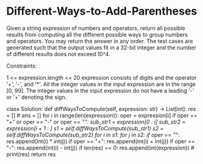 # Different-Ways-to-Add-Parentheses

Given a string expression of numbers and operators, return all possible results from computing all the different possible ways to group numbers and operators. You may return the answer in any order.
The test cases are generated such that the output values fit in a 32-bit integer and the number of different results does not exceed 10^4.

Constraints:

1 <= expression.length <= 20
expression consists of digits and the operator '+', '-', and '*'.
All the integer values in the input expression are in the range [0, 99].
The integer values in the input expression do not have a leading '-' or '+' denoting the sign.

class Solution:
    def diffWaysToCompute(self, expression: str) -> List[int]:
        res = []
        # ans = []
        for i in range(len(expression)):
            oper = expression[i]
            if oper == "+" or oper == "-" or oper == "*":
                sub_str1 = expression[0 : i]
                sub_str2 = expression[i + 1 : ]
                s1 = self.diffWaysToCompute(sub_str1)
                s2 = self.diffWaysToCompute(sub_str2)
                for i in s1:
                    for j in s2:
                        if oper == "*":
                            res.append(int(i) * int(j))
                        if oper == "+":
                            res.append(int(i) + int(j))
                        if oper == "-":
                            res.append(int(i) - int(j))
        if len(res) == 0:
            res.append(int(expression))
        # print(res)
        return res
